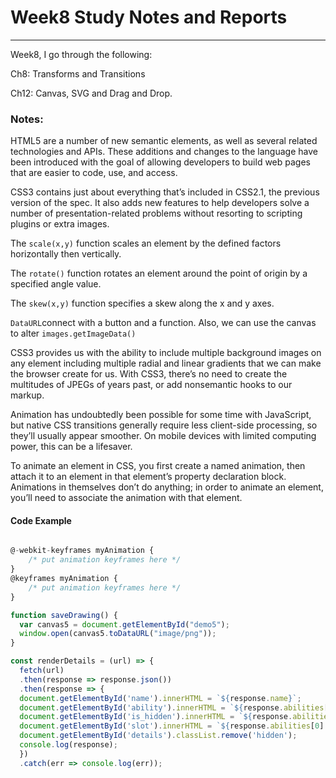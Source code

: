 # Week8 Study Notes and Reports

---

Week8, I go through the following:

Ch8: Transforms and Transitions

Ch12: Canvas, SVG and Drag and Drop.

### Notes:

HTML5 are a number of new semantic elements, as well as several related technologies and APIs. These additions and changes to the language have been introduced with the goal of allowing developers to build web pages that are easier to code, use, and access.

CSS3 contains just about everything that’s included in CSS2.1, the previous version of the spec. It also adds new features to help developers solve a number of presentation-related problems without resorting to scripting plugins or extra images.

The `scale(x,y)` function scales an element by the defined factors horizontally then vertically.

The `rotate()` function rotates an element around the point of origin by a specified angle value.

The `skew(x,y)` function specifies a skew along the x and y axes.

`DataURL`connect with a button and a function. Also, we can use the canvas to alter `images.getImageData()` 

CSS3 provides us with the ability to include multiple background images on any element including multiple radial and linear gradients that we can make the browser create for us. With CSS3, there’s no need to create the multitudes of JPEGs of years past, or add nonsemantic hooks to our markup.

Animation has undoubtedly been possible for some time with JavaScript, but native CSS transitions generally require less client-side processing, so they’ll usually appear smoother. On mobile devices with limited computing power, this can be a lifesaver.

To animate an element in CSS, you first create a named animation, then attach it to an element in that element’s property declaration block. Animations in themselves don’t do anything; in order to animate an element, you’ll need to associate the animation with that element.


#### Code Example

```javaScript

@-webkit-keyframes myAnimation { 
    /* put animation keyframes here */
}
@keyframes myAnimation { 
    /* put animation keyframes here */
}

function saveDrawing() {
  var canvas5 = document.getElementById("demo5");
  window.open(canvas5.toDataURL("image/png"));
}

const renderDetails = (url) => {
  fetch(url)
  .then(response => response.json())
  .then(response => {
  document.getElementById('name').innerHTML = `${response.name}`;
  document.getElementById('ability').innerHTML = `${response.abilities[0].ability.name}`;
  document.getElementById('is_hidden').innerHTML = `${response.abilities[0].is_hidden}`;
  document.getElementById('slot').innerHTML = `${response.abilities[0].slot}`;
  document.getElementById('details').classList.remove('hidden');
  console.log(response);
  })
  .catch(err => console.log(err));
```
